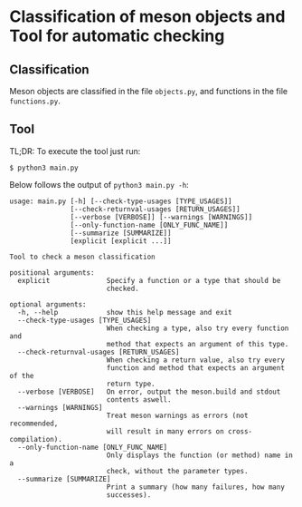 # Classification of meson objects and Tool for automatic checking

## Classification

Meson objects are classified in the file `objects.py`, and functions in the file `functions.py`.

## Tool

TL;DR: To execute the tool just run:
```
$ python3 main.py
```

Below follows the output of `python3 main.py -h`:
```
usage: main.py [-h] [--check-type-usages [TYPE_USAGES]]
               [--check-returnval-usages [RETURN_USAGES]]
               [--verbose [VERBOSE]] [--warnings [WARNINGS]]
               [--only-function-name [ONLY_FUNC_NAME]]
               [--summarize [SUMMARIZE]]
               [explicit [explicit ...]]

Tool to check a meson classification

positional arguments:
  explicit              Specify a function or a type that should be
                        checked.

optional arguments:
  -h, --help            show this help message and exit
  --check-type-usages [TYPE_USAGES]
                        When checking a type, also try every function and
                        method that expects an argument of this type.
  --check-returnval-usages [RETURN_USAGES]
                        When checking a return value, also try every
                        function and method that expects an argument of the
                        return type.
  --verbose [VERBOSE]   On error, output the meson.build and stdout
                        contents aswell.
  --warnings [WARNINGS]
                        Treat meson warnings as errors (not recommended,
                        will result in many errors on cross-compilation).
  --only-function-name [ONLY_FUNC_NAME]
                        Only displays the function (or method) name in a
                        check, without the parameter types.
  --summarize [SUMMARIZE]
                        Print a summary (how many failures, how many
                        successes).

```

